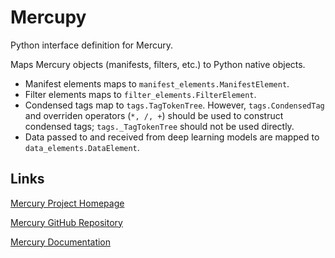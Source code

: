 # Mercupy

Python interface definition for Mercury.

Maps Mercury objects (manifests, filters, etc.) to Python native objects.

- Manifest elements maps to `manifest_elements.ManifestElement`.
- Filter elements maps to `filter_elements.FilterElement`.
- Condensed tags map to `tags.TagTokenTree`.
However, `tags.CondensedTag` and overriden operators (`*, /, +`)
should be used to construct condensed tags;
`tags._TagTokenTree` should not be used directly.
- Data passed to and received from deep learning models are mapped to `data_elements.DataElement`.

## Links

[Mercury Project Homepage](https://trent-fellbootman.github.io/mercury.io)

[Mercury GitHub Repository](https://github.com/Trent-Fellbootman/mercury)

[Mercury Documentation](https://mercurynn.readthedocs.io/en/latest/)
